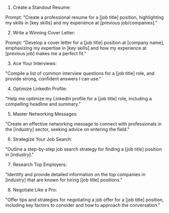 1. Create a Standout Resume:

Prompt: "Create a professional resume for a [job title] position, highlighting my skills in [key skills] and my experience at [previous job/companies]."

2. Write a Winning Cover Letter: 

Prompt: "Develop a cover letter for a [job title] position at [company name], emphasizing my expertise in [key skills] and how my experience at [previous job] makes me a perfect fit."

3. Ace Your Interviews: 

"Compile a list of common interview questions for a [job title] role, and provide strong, confident answers I can use."


4. Optimize LinkedIn Profile: 

"Help me optimize my LinkedIn profile for a [job title] role, including a compelling headline and summary."

5. Master Networking Messages: 

"Create an effective networking message to connect with professionals in the [industry] sector, seeking advice on entering the field."

6. Strategize Your Job Search: 

"Outline a step-by-step job search strategy for finding a [job title] position in [industry]."

7. Research Top Employers: 

"Identify and provide detailed information on the top companies in [industry] that are known for hiring [job title] positions."

8. Negotiate Like a Pro: 

"Offer tips and strategies for negotiating a job offer for a [job title] position, including key factors to consider and how to approach the conversation."


